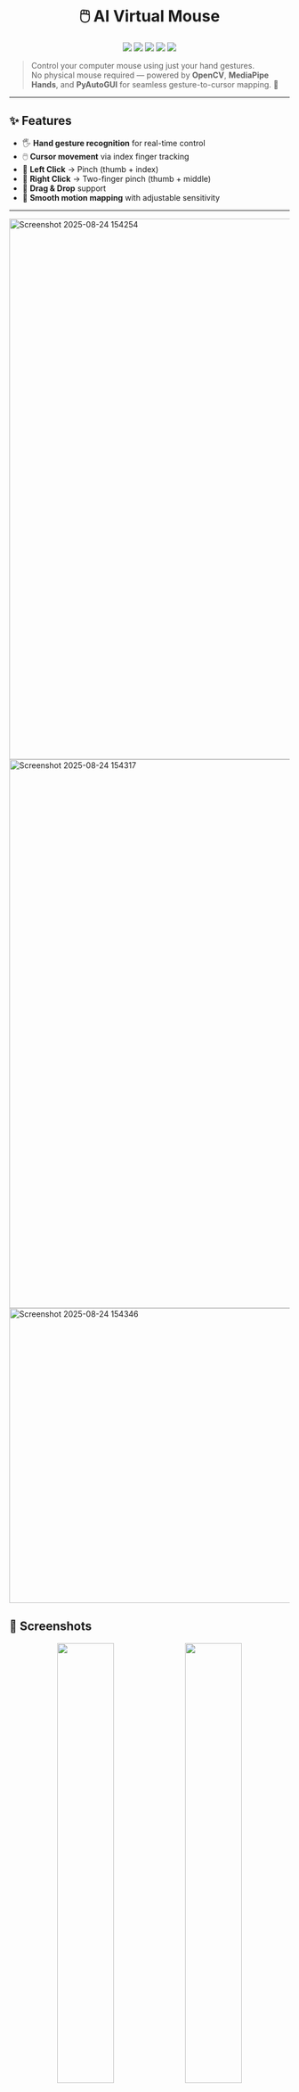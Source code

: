 <h1 align="center">🖱️ AI Virtual Mouse</h1>

<p align="center">
  <img src="https://img.shields.io/badge/Python-3.10+-blue?style=for-the-badge&logo=python" />
  <img src="https://img.shields.io/badge/OpenCV-4.x-green?style=for-the-badge&logo=opencv" />
  <img src="https://img.shields.io/badge/MediaPipe-Hands-orange?style=for-the-badge&logo=google" />
  <img src="https://img.shields.io/badge/PyAutoGUI-Automation-purple?style=for-the-badge" />
  <img src="https://img.shields.io/badge/Status-Active-success?style=for-the-badge" />
</p>

> Control your computer mouse using just your hand gestures.  
No physical mouse required — powered by **OpenCV**, **MediaPipe Hands**, and **PyAutoGUI** for seamless gesture-to-cursor mapping. 🚀

---

## ✨ Features
- 🖐️ **Hand gesture recognition** for real-time control  
- 🖱️ **Cursor movement** via index finger tracking  
- 📌 **Left Click** → Pinch (thumb + index)  
- 📌 **Right Click** → Two-finger pinch (thumb + middle)  
- 🔄 **Drag & Drop** support  
- 🎯 **Smooth motion mapping** with adjustable sensitivity  

---
<img width="1911" height="970" alt="Screenshot 2025-08-24 154254" src="https://github.com/user-attachments/assets/06af0305-64a8-44fb-bf27-e297273a16a3" />
<img width="1919" height="984" alt="Screenshot 2025-08-24 154317" src="https://github.com/user-attachments/assets/c482cfaa-f0b9-4656-bac5-75af5f1cfff0" />
<img width="633" height="529" alt="Screenshot 2025-08-24 154346" src="https://github.com/user-attachments/assets/37226ba7-b625-402b-bbbd-23be7f65d443" />

## 📸 Screenshots  
<p align="center">
  <img src="https://github.com/user-attachments/assets/06af0305-64a8-44fb-bf27-e297273a16a3" width="45%" />
  <img src ="https://github.com/user-attachments/assets/c482cfaa-f0b9-4656-bac5-75af5f1cfff0" width="45%" />
  <img src="https://github.com/user-attachments/assets/37226ba7-b625-402b-bbbd-23be7f65d443" width="70%" />
</p>  

---

## 🎥 Demo
<p align="center">
  <video src="https://github.com/user-attachments/assets/fb3effdd-7c00-42b7-9379-7e9c362c2456
" width="70%" controls></video><br/>
  <em>Hands-free mouse control using gestures</em>
</p>

---

## 🚀 Quick Start

```bash
# 1) Clone repo
git clone https://github.com/your-username/AI-Virtual-Mouse.git
cd AI-Virtual-Mouse

# 2) (Optional) Create venv
python -m venv .venv && source .venv/bin/activate  # Windows: .venv\Scripts\activate

# 3) Install dependencies
pip install -r requirements.txt

# 4) Run
python virtual_mouse.py
